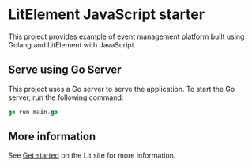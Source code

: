 # LitElement JavaScript starter

This project provides example of event management platform built using Golang and LitElement with JavaScript.

## Serve using Go Server

This project uses a Go server to serve the application. To start the Go server, run the following command:

```go
go run main.go
```

## More information

See [Get started](https://lit.dev/docs/getting-started/) on the Lit site for more information.
